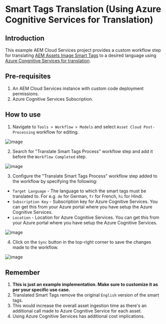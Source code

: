 # Smart Tags Translation (Using Azure Cognitive Services for Translation)

## Introduction
This example AEM Cloud Services  project provides a custom workflow step for translating [AEM Assets Image Smart Tags](https://experienceleague.adobe.com/docs/experience-manager-learn/assets/metadata/image-smart-tags.html?lang=en) to a desired language using [Azure Congnitive Services for translation](https://azure.microsoft.com/en-us/products/cognitive-services/translator/#features).

## Pre-requisites
1. An AEM Cloud Services instance with custom code deployment permissions.
2. Azure Cognitive Services Subscription.

## How to use
1. Navigate to `Tools > Workflow > Models` and select `Asset Cloud Post-Processing` workflow for editing.

![image](https://user-images.githubusercontent.com/1191451/192443378-3c2a9761-ab9b-4b97-a6f4-d5f4032deb0d.png)

2. Search for "Translate Smart Tags Process" workflow step and add it before the `Workflow Completed` step.

![image](https://user-images.githubusercontent.com/1191451/192443771-60be69c0-4ad1-4daa-9c98-80b09e676c9f.png)

3. Configure the "Translate Smart Tags Process" workflow step added to the workflow by specifying the following:
  * `Target Language` - The language to which the smart tags must be translated to. For e.g. `de` for German, `fr` for French, `hi` for Hindi. 
  * `Subscription Key` - Subscription key for Azure Cognitive Services. You can get this from your Azure portal where you have setup the Azure Cognitive Services.
  * `Location` - Location for Azure Cognitive Services. You can get this from your Azure portal where you have setup the Azure Cognitive Services.

![image](https://user-images.githubusercontent.com/1191451/192443905-e2efd573-76da-44f9-ab4f-7381127be37f.png)

4. Click on the `Sync` button in the top-right corner to save the changes made to the workflow.

![image](https://user-images.githubusercontent.com/1191451/192444563-b1e1b75e-1e0e-480f-a5e0-02d1e8408191.png)

## Remember
1. **This is just an example implementation. Make sure to customize it as per your specific use case.** 
2. Translated Smart Tags remove the original `English` version of the smart tags.
3. This would increase the overall asset ingestion time as there's an additional call made to Azure Cognitive Service for each asset.
4. Using Azure Cognitive Services has additional cost implications.
